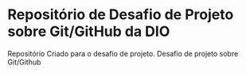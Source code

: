 # Repositório de Desafio de Projeto sobre Git/GitHub da DIO
Repositório Criado para o desafio de projeto.
Desafio de projeto sobre Git/Github
